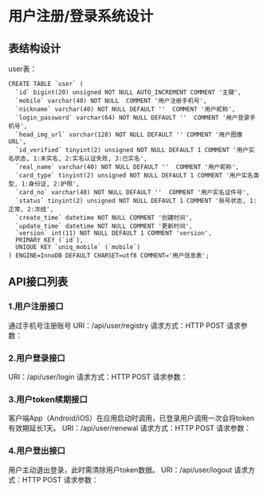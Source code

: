 # 用户注册/登录系统设计

## 表结构设计
user表：
```
CREATE TABLE `user` (
  `id` bigint(20) unsigned NOT NULL AUTO_INCREMENT COMMENT '主键',
  `mobile` varchar(40) NOT NULL  COMMENT '用户注册手机号',
  `nickname` varchar(40) NOT NULL DEFAULT ''  COMMENT '用户昵称',
  `login_password` varchar(64) NOT NULL DEFAULT ''  COMMENT '用户登录手机号',
  `head_img_url` varchar(128) NOT NULL DEFAULT '' COMMENT '用户图像URL',
  `id_verified` tinyint(2) unsigned NOT NULL DEFAULT 1 COMMENT '用户实名状态, 1:未实名, 2:实名认证失败, 3:已实名',
  `real_name` varchar(40) NOT NULL DEFAULT ''  COMMENT '用户昵称',
  `card_type` tinyint(2) unsigned NOT NULL DEFAULT 1 COMMENT '用户实名类型, 1:身份证, 2:护照',
  `card_no` varchar(40) NOT NULL DEFAULT ''  COMMENT '用户实名证件号',
  `status` tinyint(2) unsigned NOT NULL DEFAULT 1 COMMENT '账号状态, 1:正常, 2:冻结',
  `create_time` datetime NOT NULL COMMENT '创建时间',
  `update_time` datetime NOT NULL COMMENT '更新时间',
  `version` int(11) NOT NULL DEFAULT 1 COMMENT 'version',
  PRIMARY KEY (`id`),
  UNIQUE KEY `uniq_mobile` (`mobile`)
) ENGINE=InnoDB DEFAULT CHARSET=utf8 COMMENT='用户信息表';
```

## API接口列表
### 1.用户注册接口
通过手机号注册账号
URI：/api/user/registry
请求方式：HTTP POST
请求参数：


### 2.用户登录接口

URI：/api/user/login
请求方式：HTTP POST
请求参数：

### 3.用户token续期接口
客户端App（Android/iOS）在应用启动时调用，已登录用户调用一次会将token有效期延长1天。
URI：/api/user/renewal
请求方式：HTTP POST
请求参数：

### 4.用户登出接口
用户主动退出登录，此时需清除用户token数据。
URI：/api/user/logout
请求方式：HTTP POST
请求参数：
